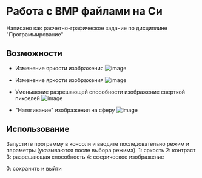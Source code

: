 # Работа с BMP файлами на Си

Написано как расчетно-графическое задание по дисциплине "Программирование"


## Возможности
- Изменение яркости изображения
  ![image](https://github.com/user-attachments/assets/c24a3da7-1d52-4606-8245-927b82aefceb)

- Изменение яркости изображения
  ![image](https://github.com/user-attachments/assets/b82662ca-0181-4a0d-9d0b-6e8ab2583041)
  
- Уменьшение разрешающей способности изображение сверткой пикселей
  ![image](https://github.com/user-attachments/assets/6caf9495-05bb-42ec-9dda-be53d0f502fc)
  
- "Натягивание" изображения на сферу
  ![image](https://github.com/user-attachments/assets/3cf79212-c2e0-4b69-9a52-9f6c79d28aad)

## Использование
Запустите программу в консоли и вводите последовательно режим и параметры (указываются после выбора режима).
  1: яркость
  2: контраст
  3: разрешающая способность
  4: сферическое изображение

  0: сохранить и выйти

